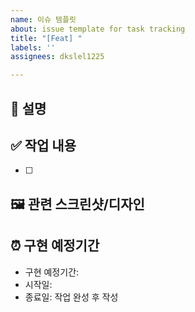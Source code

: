```yaml
---
name: 이슈 템플릿
about: issue template for task tracking
title: "[Feat] "
labels: ''
assignees: dkslel1225

---
```


## 📝 설명
<!-- 이슈에 대한 간략한 설명을 작성해주세요 -->


## ✅ 작업 내용
<!-- 해결해야 할 작업 목록을 작성해주세요 -->
- [ ] 


## 🖼️ 관련 스크린샷/디자인
<!-- 관련 디자인이나 스크린샷이 있다면 첨부해주세요 -->


## ⏰ 구현 예정기간
<!-- 예시) 구현 예정기간: 2일 / 시작일: 7월 11일 / 종료일: 7월 14일 (실제 작업 종료일) -->
- 구현 예정기간:
- 시작일: 
- 종료일: 작업 완성 후 작성
